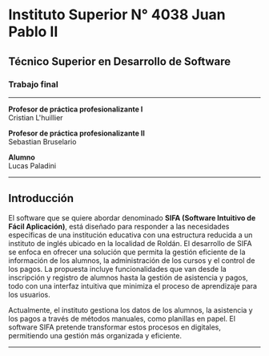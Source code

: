 # Instituto Superior N° 4038 Juan Pablo II  
## Técnico Superior en Desarrollo de Software  

### Trabajo final  
  

---

**Profesor de práctica profesionalizante I**  
Cristian L'huillier  

**Profesor de práctica profesionalizante II**  
Sebastian Bruselario  

**Alumno**  
Lucas Paladini  

---

## Introducción

El software que se quiere abordar denominado **SIFA (Software Intuitivo de Fácil Aplicación)**, está diseñado para responder a las necesidades específicas de una institución educativa con una estructura reducida a un instituto de inglés ubicado en la localidad de Roldán. El desarrollo de SIFA se enfoca en ofrecer una solución que permita la gestión eficiente de la información de los alumnos, la administración de los cursos y el control de los pagos. La propuesta incluye funcionalidades que van desde la inscripción y registro de alumnos hasta la gestión de asistencia y pagos, todo con una interfaz intuitiva que minimiza el proceso de aprendizaje para los usuarios.

Actualmente, el instituto gestiona los datos de los alumnos, la asistencia y los pagos a través de métodos manuales, como planillas en papel. El software SIFA pretende transformar estos procesos en digitales, permitiendo una gestión más organizada y eficiente. 

---
